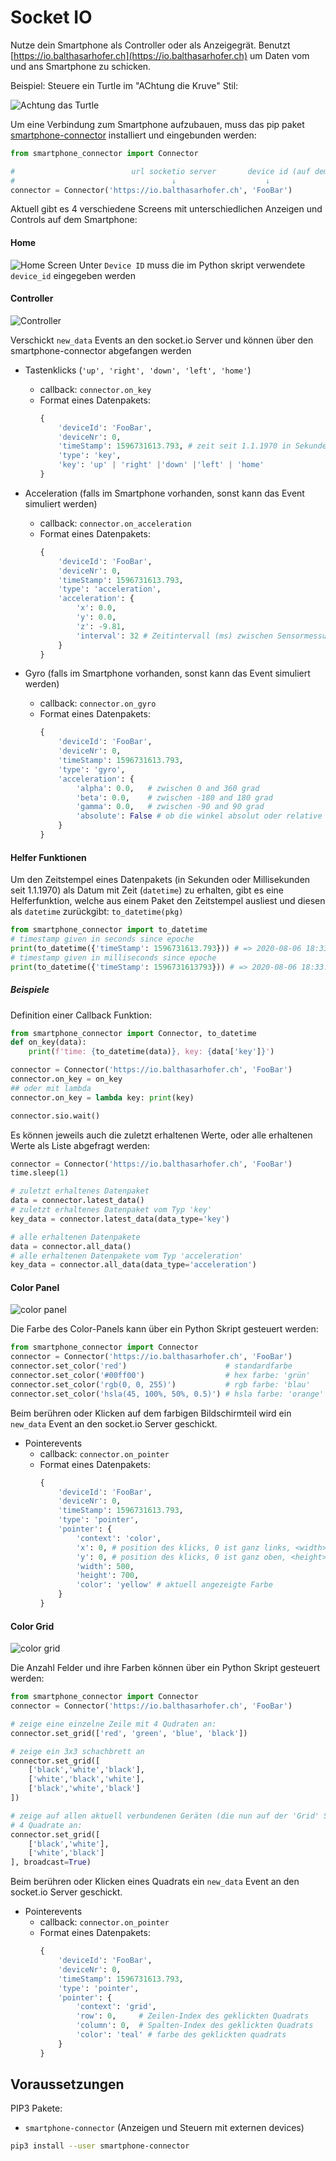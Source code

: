# Socket IO

Nutze dein Smartphone als Controller oder als Anzeigegrät. Benutzt [https://io.balthasarhofer.ch](https://io.balthasarhofer.ch) um Daten vom und ans Smartphone zu schicken.

Beispiel: Steuere ein Turtle im "AChtung die Kruve" Stil:

![Achtung das Turtle](./achtung_das_turtle.gif)

Um eine Verbindung zum Smartphone aufzubauen, muss das pip paket [smartphone-connector](https://pypi.org/project/smartphone-connector/) installiert und eingebunden werden:

```py
from smartphone_connector import Connector

#                          url socketio server       device id (auf dem Smartphone eintippen)
#                                   ↓                    ↓
connector = Connector('https://io.balthasarhofer.ch', 'FooBar')
```

Aktuell gibt es 4 verschiedene Screens mit unterschiedlichen Anzeigen und Controls auf dem Smartphone:

#### Home
![Home Screen](home_screen.png)
Unter `Device ID` muss die im Python skript verwendete `device_id` eingegeben werden

#### Controller

![Controller](controller.png)

Verschickt `new_data` Events an den socket.io Server und können über den smartphone-connector abgefangen werden
- Tastenklicks (`'up', 'right', 'down', 'left', 'home'`)
  - callback: `connector.on_key`
  - Format eines Datenpakets:
    ```py
    {
        'deviceId': 'FooBar',
        'deviceNr': 0,
        'timeStamp': 1596731613.793, # zeit seit 1.1.1970 in Sekunden
        'type': 'key',
        'key': 'up' | 'right' |'down' |'left' | 'home'
    }
    ```

- Acceleration (falls im Smartphone vorhanden, sonst kann das Event simuliert werden)
  - callback: `connector.on_acceleration`
  - Format eines Datenpakets:
    ```py
    {
        'deviceId': 'FooBar',
        'deviceNr': 0,
        'timeStamp': 1596731613.793,
        'type': 'acceleration',
        'acceleration': {
            'x': 0.0,
            'y': 0.0,
            'z': -9.81,
            'interval': 32 # Zeitintervall (ms) zwischen Sensormessungen
        }
    }
    ```
- Gyro (falls im Smartphone vorhanden, sonst kann das Event simuliert werden)
  - callback: `connector.on_gyro`
  - Format eines Datenpakets:
    ```py
    {
        'deviceId': 'FooBar',
        'deviceNr': 0,
        'timeStamp': 1596731613.793,
        'type': 'gyro',
        'acceleration': {
            'alpha': 0.0,   # zwischen 0 and 360 grad
            'beta': 0.0,    # zwischen -180 and 180 grad
            'gamma': 0.0,   # zwischen -90 and 90 grad
            'absolute': False # ob die winkel absolut oder relative gemessen wurden
        }
    }
    ```

#### Helfer Funktionen

Um den Zeitstempel eines Datenpakets (in Sekunden oder Millisekunden seit 1.1.1970) als Datum mit Zeit (`datetime`) zu erhalten, gibt es eine Helferfunktion, welche
aus einem Paket den Zeitstempel ausliest und diesen als `datetime` zurückgibt: `to_datetime(pkg)`

```py
from smartphone_connector import to_datetime
# timestamp given in seconds since epoche
print(to_datetime({'timeStamp': 1596731613.793})) # => 2020-08-06 18:33:33.793000
# timestamp given in milliseconds since epoche
print(to_datetime({'timeStamp': 1596731613793})) # => 2020-08-06 18:33:33.793000
```

##### Beispiele

Definition einer Callback Funktion:
```py
from smartphone_connector import Connector, to_datetime
def on_key(data):
    print(f'time: {to_datetime(data)}, key: {data['key']}')

connector = Connector('https://io.balthasarhofer.ch', 'FooBar')
connector.on_key = on_key
## oder mit lambda
connector.on_key = lambda key: print(key)

connector.sio.wait()
```

Es können jeweils auch die zuletzt erhaltenen Werte, oder alle erhaltenen Werte als Liste abgefragt werden:

```py
connector = Connector('https://io.balthasarhofer.ch', 'FooBar')
time.sleep(1)

# zuletzt erhaltenes Datenpaket
data = connector.latest_data()
# zuletzt erhaltenes Datenpaket vom Typ 'key'
key_data = connector.latest_data(data_type='key')

# alle erhaltenen Datenpakete
data = connector.all_data()
# alle erhaltenen Datenpakete vom Typ 'acceleration'
key_data = connector.all_data(data_type='acceleration')
```

#### Color Panel

![color panel](color.png)

Die Farbe des Color-Panels kann über ein Python Skript gesteuert werden:

```py
from smartphone_connector import Connector
connector = Connector('https://io.balthasarhofer.ch', 'FooBar')
connector.set_color('red')                      # standardfarbe
connector.set_color('#00ff00')                  # hex farbe: 'grün'
connector.set_color('rgb(0, 0, 255)')           # rgb farbe: 'blau'
connector.set_color('hsla(45, 100%, 50%, 0.5)') # hsla farbe: 'orange' mit sättigung 0.5
```

Beim berühren oder Klicken auf dem farbigen Bildschirmteil wird ein `new_data` Event an den socket.io Server geschickt.
- Pointerevents
  - callback: `connector.on_pointer`
  - Format eines Datenpakets:
    ```py
    {
        'deviceId': 'FooBar',
        'deviceNr': 0,
        'timeStamp': 1596731613.793,
        'type': 'pointer',
        'pointer': {
            'context': 'color',
            'x': 0, # position des klicks, 0 ist ganz links, <width> ist ganz rechts
            'y': 0, # position des klicks, 0 ist ganz oben, <height> ist ganz unten
            'width': 500,
            'height': 700,
            'color': 'yellow' # aktuell angezeigte Farbe
        }
    }
    ```

#### Color Grid

![color grid](grid.png)

Die Anzahl Felder und ihre Farben können über ein Python Skript gesteuert werden:

```py
from smartphone_connector import Connector
connector = Connector('https://io.balthasarhofer.ch', 'FooBar')

# zeige eine einzelne Zeile mit 4 Qudraten an:
connector.set_grid(['red', 'green', 'blue', 'black'])

# zeige ein 3x3 schachbrett an
connector.set_grid([
    ['black','white','black'],
    ['white','black','white'],
    ['black','white','black']
])

# zeige auf allen aktuell verbundenen Geräten (die nun auf der 'Grid' Seite sind)
# 4 Quadrate an:
connector.set_grid([
    ['black','white'],
    ['white','black']
], broadcast=True)
```


Beim berühren oder Klicken eines Quadrats ein `new_data` Event an den socket.io Server geschickt.
- Pointerevents
  - callback: `connector.on_pointer`
  - Format eines Datenpakets:
    ```py
    {
        'deviceId': 'FooBar',
        'deviceNr': 0,
        'timeStamp': 1596731613.793,
        'type': 'pointer',
        'pointer': {
            'context': 'grid',
            'row': 0,     # Zeilen-Index des geklickten Quadrats
            'column': 0,  # Spalten-Index des geklickten Quadrats
            'color': 'teal' # farbe des geklickten quadrats
        }
    }
    ```


## Voraussetzungen

PIP3 Pakete:
- `smartphone-connector` (Anzeigen und Steuern mit externen devices)


```sh
pip3 install --user smartphone-connector
```